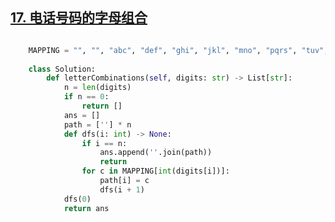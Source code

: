 ## [17. 电话号码的字母组合](https://leetcode.cn/problems/letter-combinations-of-a-phone-number/description/)

```python

    MAPPING = "", "", "abc", "def", "ghi", "jkl", "mno", "pqrs", "tuv", "wxyz"
    
    class Solution:
        def letterCombinations(self, digits: str) -> List[str]:
            n = len(digits)
            if n == 0:
                return []
            ans = []
            path = [''] * n  
            def dfs(i: int) -> None:
                if i == n:
                    ans.append(''.join(path))
                    return
                for c in MAPPING[int(digits[i])]:
                    path[i] = c  
                    dfs(i + 1)
            dfs(0)
            return ans

```
